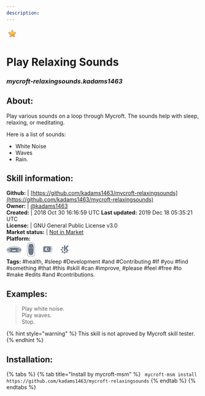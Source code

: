 ```yaml
---    
description:   
---    
```

![](../.gitbook/assets/star.png)  
# Play Relaxing Sounds  
### _mycroft-relaxingsounds.kadams1463_  
## About:  
Play various sounds on a loop through Mycroft. The sounds help with sleep, relaxing, or meditating.

Here is a list of sounds:

* White Noise
* Waves
* Rain.

## Skill information:  
**Github:** | [https://github.com/kadams1463/mycroft-relaxingsounds](https://github.com/kadams1463/mycroft-relaxingsounds)  
**Owner:** | [@kadams1463](https://github.com/kadams1463)  
**Created:** | 2018 Oct 30 16:16:59 UTC  **Last updated:** 2019 Dec 18 05:35:21 UTC  
**License:** | GNU General Public License v3.0  
**Market status:** | [Not in Market](https://market.mycroft.ai/skill/)  
**Platform:**  
 ![](../.gitbook/assets/mark-1-icon.png)  ![](../.gitbook/assets/mark-2-icon.png)  ![](../.gitbook/assets/picroft-icon.png)  ![](../.gitbook/assets/kde.png)   
**Tags:** \#health, \#sleep \#Development \#and \#Contributing \#If \#you \#find \#something \#that \#this \#skill \#can \#improve, \#please \#feel \#free \#to \#make \#edits \#and \#contributions.   
## Examples:  
> Play white noise.  
> Play waves.  
> Stop.  
  
{% hint style="warning" %}
This skill is not aproved by Mycroft skill tester.
{% endhint %}
    
## Installation:  
{% tabs %}
{% tab title="Install by mycroft-msm" %}
``` mycroft-msm install https://github.com/kadams1463/mycroft-relaxingsounds```
{% endtab %}
  {% endtabs %}
  